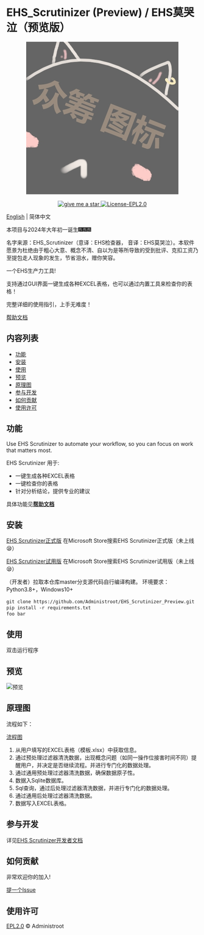 # EHS_Scrutinizer (Preview) / EHS莫哭泣（预览版）

<p align=center>
    <img src="./logo.jpg" alt="logo" title="logo" />
</p>

<p align="center">
  <a href="#">
      <img src="https://img.shields.io/badge/give%20me-a%20star-green.svg" alt="give me a star">
    </a>
  <a href="LICENSE">
    <img src="https://img.shields.io/badge/License-EPL2.0-brightgreen.svg" alt="License-EPL2.0">
  </a>
</p>

[English](README_en.md) | 简体中文

本项目与2024年大年初一诞生:fireworks::fireworks::fireworks:

名字来源：EHS_Scrutinizer（意译：EHS检查器， 音译：EHS莫哭泣）。本软件愿景为杜绝由于粗心大意、概念不清、自以为是等所导致的受到批评、克扣工资乃至提包走人现象的发生，节省泪水，赠你笑容。

一个EHS生产力工具!

支持通过GUI界面一键生成各种EXCEL表格，也可以通过内置工具来检查你的表格！

完整详细的使用指引，上手无难度！

[帮助文档](https://administroot-blog.netlify.app/zh-cn/posts/ehs_scrutinizer_helper)

## 内容列表

- [功能](#功能)
- [安装](#安装)
- [使用](#使用)
- [预览](#预览)
- [原理图](#原理图)
- [参与开发](#参与开发)
- [如何贡献](#如何贡献)
- [使用许可](#使用许可)

## 功能

Use EHS Scrutinizer to automate your workflow, so you can focus on work that matters most.

EHS Scrutinizer 用于:

- 一键生成各种EXCEL表格
- 一键检查你的表格
- 针对分析结论，提供专业的建议

具体功能见[**帮助文档**](https://administroot-blog.netlify.app/zh-cn/posts/ehs_scrutinizer_helper)

## 安装

[EHS Scrutinizer正式版]() 在Microsoft Store搜索EHS Scrutinizer正式版（未上线:sleepy:）

[EHS Scrutinizer试用版]() 在Microsoft Store搜索EHS Scrutinizer试用版（未上线:sleepy:）

（开发者）拉取本仓库master分支源代码自行编译构建。
环境要求：Python3.8+，Windows10+

``` shell
git clone https://github.com/Administroot/EHS_Scrutinizer_Preview.git
pip install -r requirements.txt
foo bar
```

## 使用

双击运行程序

## 预览

![预览]()

## 原理图

流程如下：

[流程图](./flowchart.png)

1. 从用户填写的EXCEL表格（模板.xlsx）中获取信息。
2. 通过预处理过滤器清洗数据，出现概念问题（如同一操作位接害时间不同）提醒用户，并决定是否继续流程。并进行专门化的数据处理。
3. 通过通用预处理过滤器清洗数据，确保数据原子性。
4. 数据入Sqlite数据库。
5. Sql查询，通过后处理过滤器清洗数据，并进行专门化的数据处理。
6. 通过通用后处理过滤器清洗数据。
7. 数据写入EXCEL表格。

## 参与开发

详见[EHS Scrutinizer开发者文档](https://administroot-blog.netlify.app/zh-cn/posts/ehs_scrutinizer_developer_doc/)

## 如何贡献

非常欢迎你的加入!

[提一个Issue](https://github.com/Administroot/EHS_Scrutinizer_Preview/issues/new)

## 使用许可

[EPL2.0](https://github.com/Administroot/EHS_Scrutinizer_Preview/blob/main/LICENSE) © Administroot
